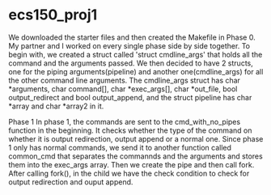 # ecs150_proj1

We downloaded the starter files and then created the Makefile in Phase 0. My partner and I worked on every single phase side by side together. To begin with, we created a struct called 'struct cmdline_args' that holds all the command and the arguments passed. We then decided to have 2 structs, one for the piping arguments(pipeline) and another one(cmdline_args) for all the other command line arguments. The cmdline_args struct has char *arguments, char command[], char *exec_args[], char *out_file, bool output_redirect and bool output_append, and the struct pipeline has char *array and char *array2 in it.

Phase 1
In phase 1, the commands are sent to the cmd_with_no_pipes function in the beginning. It checks whether the type of the command on whether it is output redirection, output append or a normal one. Since phase 1 only has normal commands, we send it to another function called common_cmd that separates the commannds and the arguments and stores them into the exec_args array. Then we create the pipe and then call fork. After calling fork(), in the child we have the check condition to check for output redirection and ouput append.
